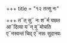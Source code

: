 +++
title = "१२ तत्सु नः"

+++
त᳓त् सु᳓ नः श᳓र्म यछत  
आ᳓दित्या य᳓न् मु᳓मोचति  
ए᳓नस्वन्तं चिद् ए᳓नसः सुदानवः